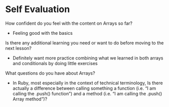 # Self Evaluation

How confident do you feel with the content on Arrays so far?
- Feeling good with the basics

Is there any additional learning you need or want to do before moving to the next lesson?
- Definitely want more practice combining what we learned in both arrays and conditionals by doing little exercises

What questions do you have about Arrays?
- In Ruby, most especially in the context of technical terminology, Is there actually a difference between calling something a function (i.e. “I am calling the .push() function”) and a method (i.e. “I am calling the .push() Array method”)?